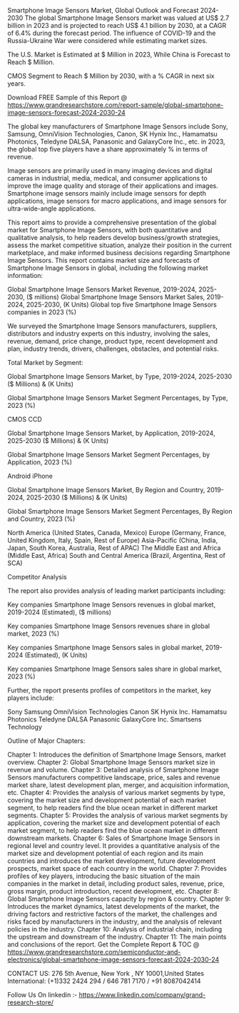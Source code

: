 Smartphone Image Sensors Market, Global Outlook and Forecast 2024-2030
The global Smartphone Image Sensors market was valued at US$ 2.7 billion in 2023 and is projected to reach US$ 4.1 billion by 2030, at a CAGR of 6.4% during the forecast period. The influence of COVID-19 and the Russia-Ukraine War were considered while estimating market sizes.

The U.S. Market is Estimated at $ Million in 2023, While China is Forecast to Reach $ Million.

CMOS Segment to Reach $ Million by 2030, with a % CAGR in next six years.

Download FREE Sample of this Report @ https://www.grandresearchstore.com/report-sample/global-smartphone-image-sensors-forecast-2024-2030-24

The global key manufacturers of Smartphone Image Sensors include Sony, Samsung, OmniVision Technologies, Canon, SK Hynix Inc., Hamamatsu Photonics, Teledyne DALSA, Panasonic and GalaxyCore Inc., etc. in 2023, the global top five players have a share approximately % in terms of revenue.

Image sensors are primarily used in many imaging devices and digital cameras in industrial, media, medical, and consumer applications to improve the image quality and storage of their applications and images. Smartphone image sensors mainly include image sensors for depth applications, image sensors for macro applications, and image sensors for ultra-wide-angle applications.

This report aims to provide a comprehensive presentation of the global market for Smartphone Image Sensors, with both quantitative and qualitative analysis, to help readers develop business/growth strategies, assess the market competitive situation, analyze their position in the current marketplace, and make informed business decisions regarding Smartphone Image Sensors. This report contains market size and forecasts of Smartphone Image Sensors in global, including the following market information:

Global Smartphone Image Sensors Market Revenue, 2019-2024, 2025-2030, ($ millions)
Global Smartphone Image Sensors Market Sales, 2019-2024, 2025-2030, (K Units)
Global top five Smartphone Image Sensors companies in 2023 (%)

We surveyed the Smartphone Image Sensors manufacturers, suppliers, distributors and industry experts on this industry, involving the sales, revenue, demand, price change, product type, recent development and plan, industry trends, drivers, challenges, obstacles, and potential risks.

Total Market by Segment:

Global Smartphone Image Sensors Market, by Type, 2019-2024, 2025-2030 ($ Millions) & (K Units)

Global Smartphone Image Sensors Market Segment Percentages, by Type, 2023 (%)

CMOS
CCD

Global Smartphone Image Sensors Market, by Application, 2019-2024, 2025-2030 ($ Millions) & (K Units)

Global Smartphone Image Sensors Market Segment Percentages, by Application, 2023 (%)

Android
iPhone

Global Smartphone Image Sensors Market, By Region and Country, 2019-2024, 2025-2030 ($ Millions) & (K Units)

Global Smartphone Image Sensors Market Segment Percentages, By Region and Country, 2023 (%)

North America (United States, Canada, Mexico)
Europe (Germany, France, United Kingdom, Italy, Spain, Rest of Europe)
Asia-Pacific (China, India, Japan, South Korea, Australia, Rest of APAC)
The Middle East and Africa (Middle East, Africa)
South and Central America (Brazil, Argentina, Rest of SCA)

Competitor Analysis

The report also provides analysis of leading market participants including:

Key companies Smartphone Image Sensors revenues in global market, 2019-2024 (Estimated), ($ millions)

Key companies Smartphone Image Sensors revenues share in global market, 2023 (%)

Key companies Smartphone Image Sensors sales in global market, 2019-2024 (Estimated), (K Units)

Key companies Smartphone Image Sensors sales share in global market, 2023 (%)

Further, the report presents profiles of competitors in the market, key players include:

Sony
Samsung
OmniVision Technologies
Canon
SK Hynix Inc.
Hamamatsu Photonics
Teledyne DALSA
Panasonic
GalaxyCore Inc.
Smartsens Technology

Outline of Major Chapters:

Chapter 1: Introduces the definition of Smartphone Image Sensors, market overview.
Chapter 2: Global Smartphone Image Sensors market size in revenue and volume.
Chapter 3: Detailed analysis of Smartphone Image Sensors manufacturers competitive landscape, price, sales and revenue market share, latest development plan, merger, and acquisition information, etc.
Chapter 4: Provides the analysis of various market segments by type, covering the market size and development potential of each market segment, to help readers find the blue ocean market in different market segments.
Chapter 5: Provides the analysis of various market segments by application, covering the market size and development potential of each market segment, to help readers find the blue ocean market in different downstream markets.
Chapter 6: Sales of Smartphone Image Sensors in regional level and country level. It provides a quantitative analysis of the market size and development potential of each region and its main countries and introduces the market development, future development prospects, market space of each country in the world.
Chapter 7: Provides profiles of key players, introducing the basic situation of the main companies in the market in detail, including product sales, revenue, price, gross margin, product introduction, recent development, etc.
Chapter 8: Global Smartphone Image Sensors capacity by region & country.
Chapter 9: Introduces the market dynamics, latest developments of the market, the driving factors and restrictive factors of the market, the challenges and risks faced by manufacturers in the industry, and the analysis of relevant policies in the industry.
Chapter 10: Analysis of industrial chain, including the upstream and downstream of the industry.
Chapter 11: The main points and conclusions of the report.
Get the Complete Report & TOC @ https://www.grandresearchstore.com/semiconductor-and-electronics/global-smartphone-image-sensors-forecast-2024-2030-24

CONTACT US:
276 5th Avenue, New York , NY 10001,United States
International: (+1)332 2424 294 / 646 781 7170 / +91 8087042414

Follow Us On linkedin :- https://www.linkedin.com/company/grand-research-store/
